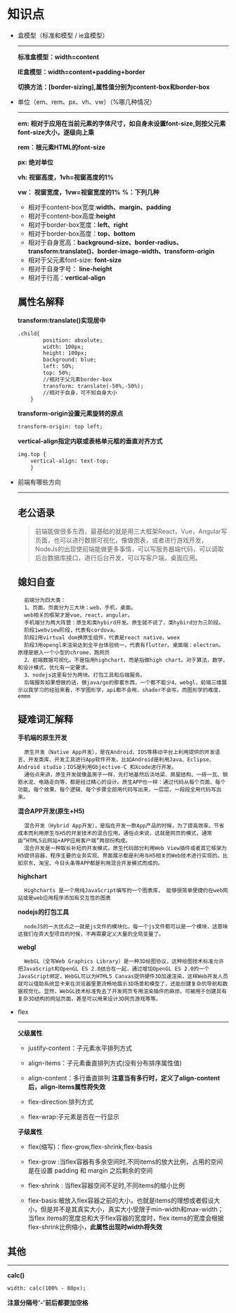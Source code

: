 # 知识点

- 盒模型（标准和模型 / ie盒模型）
  ***

    **标准盒模型：width=content**

    **IE盒模型：width=content+padding+border**

    **切换方法：[border-sizing],属性值分别为content-box和border-box**
- 单位（em、rem、px、vh、vw）（%哪几种情况）
  ***

    **em: 相对于应用在当前元素的字体尺寸，如自身未设置font-size,则按父元素font-size大小，逐级向上乘**

    **rem：根元素HTML的font-size**

    **px:  绝对单位**

    **vh:  视窗高度，1vh=视窗高度的1%**

    **vw： 视窗宽度，1vw=视窗宽度的1%**
    **%：下列几种**
    * 相对于content-box宽度:**width、margin、padding**
    * 相对于content-box高度:**height**
    * 相对于border-box宽度：**left、right**
    * 相对于border-box高度：**top、bottom**
    * 相对于自身宽高：**background-size、border-radius、transform:translate()、border-image-width、transform-origin**
    * 相对于父元素font-size: **font-size**
    * 相对于自身字号： **line-height**
    * 相对于行高：**vertical-align**
    ## 属性名解释
    **transform:translate()实现居中**
    ```html
    .child{
            position: absolute;
            width: 100px;
            height: 100px;
            background: blue;
            left: 50%;
            top: 50%; 
            //相对于父元素border-box
            transform: translate(-50%,-50%); 
            //相对于自身，可不知自身大小
        }
    ```
    **transform-origin设置元素旋转的原点**
    ```html
    transform-origin: top left;
    ```
    **vertical-align指定内联或表格单元框的垂直对齐方式** 
    ```html
    img.top { 
        vertical-align: text-top; 
        }
    ```  

- 前端有哪些方向
  ***
    ## 老公语录
    >前端能做很多东西，最基础的就是用三大框架React，Vue，Angular写页面，也可以进行数据可视化，像做图表，或者进行游戏开发，NodeJs的出现使前端能做更多事情，可以写服务器端代码，可以调取后台数据库接口，进行后台开发，可以写客户端，桌面应用。

    ## 媳妇自查
        前端分为四大类：
        1、页面。页面分为三大块：web，手机，桌面。
        web相关的框架才是vue，react，angular。
        手机端分为两大阵营：原生和类hybird开发。原生就不说了，类hybird分为三阶段。
        阶段1webview阶段，代表有cordova。
        阶段2用virtual dom换原生组件，代表是react native，weex 
        阶段3用opengl来渲染达到全平台体验统一，代表有flutter。桌面端：electron。原理是嵌入一个小型的chrome，跑网页
        2、前端数据可视化。不是指用highchart，而是指做high chart。对于算法，数学，和设计模式，优化有一定要求。
        3、nodejs这里有分为两块。打包工具和后端服务。
        后端服务如果想做的话，做java/go的那套东西，一个都不能少4、webgl，前端三维展示以我学习的经验来看，不学图形学，api都不会用，shader不会写。而图形学的难度，emmm

    ## 疑难词汇解释
    **手机端的原生开发**

        原生开发（Native App开发），是在Android、IOS等移动平台上利用提供的开发语言、开发类库、开发工具进行App软件开发。比如Android是利用Java、Eclipse、Android studio；IOS是利用Objective-C 和Xcode进行开发。
        通俗点来讲，原生开发就像盖房子一样，先打地基然后浇地梁、房屋结构、一砖一瓦、钢筋水泥、电路走向等，都是经过精心的设计。原生APP也一样：通过代码从每个页面、每个功能、每个效果、每个逻辑、每个步骤全部用代码写出来，一层层，一段段全用代码写出来。

    **混合APP开发(原生+H5)**

        混合开发（Hybrid App开发），是指在开发一款App产品的时候，为了提高效率、节省成本而利用原生与H5的开发技术的混合应用。通俗点来说，这就是网页的模式，通常由“HTML5云网站+APP应用客户端”两部份构成。
        混合开发是一种取长补短的开发模式，原生代码部分利用Web View插件或者其它框架为H5提供容器，程序主要的业务实现、界面展示都是利用与H5相关的Web技术进行实现的。比如京东、淘宝、今日头条等APP都是利用混合开发模式而成的。

    **highchart**

        Highcharts 是一个用纯JavaScript编写的一个图表库， 能够很简单便捷的在web网站或是web应用程序添加有交互性的图表
    **nodejs的打包工具**

        nodeJS的一大优点之一就是js文件的模块化。每一个js文件都可以是一个模块，这意味这我们在弄大型项目的时候，不再需要定义大量的全局变量了。
    **webgl**

        WebGL（全写Web Graphics Library）是一种3D绘图协议，这种绘图技术标准允许把JavaScript和OpenGL ES 2.0结合在一起，通过增加OpenGL ES 2.0的一个JavaScript绑定，WebGL可以为HTML5 Canvas提供硬件3D加速渲染，这样Web开发人员就可以借助系统显卡来在浏览器里更流畅地展示3D场景和模型了，还能创建复杂的导航和数据视觉化。显然，WebGL技术标准免去了开发网页专用渲染插件的麻烦，可被用于创建具有复杂3D结构的网站页面，甚至可以用来设计3D网页游戏等等。
- flex
  ***
    **父级属性**
    * justify-content：子元素水平排列方式

    * align-items：子元素垂直排列方式(没有分布排序属性值)

    * align-content：多行垂直排列
        **注意当有多行时，定义了align-content后，align-items属性将失效**
       
    * flex-direction:排列方式
    * flex-wrap:子元素是否在一行显示

    **子级属性**
    * flex(缩写)：flex-grow,flex-shrink,flex-basis
  
    * flex-grow :当flex容器有多余空间时,不同items的放大比例，占用的空间是在设置 padding 和 margin 之后剩余的空间
    * flex-shrink : 当flex容器空间不足时,不同items的缩小比例
    * flex-basis:被放入flex容器之前的大小，也就是items的理想或者假设大小，但是并不是其真实大小，真实大小受限于min-width和max-width；当flex items的宽度总和大于flex容器的宽度时，flex items的宽度会根据flex-shrink比例缩小，**此属性出现时width将失效**

## 其他
***
**calc()**
```html
width: calc(100% - 80px);
```
**注意分隔号'-'前后都要加空格**